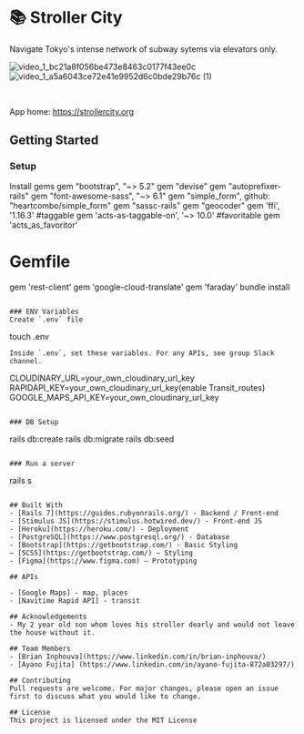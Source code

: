 # 📚 Stroller City

Navigate Tokyo's intense network of subway sytems via elevators only.  

![video_1_bc21a8f056be473e8463c0177f43ee0c](https://github.com/user-attachments/assets/d44cd538-3463-402e-bc7f-56b98ef724a2)              ![video_1_a5a6043ce72e41e9952d6c0bde29b76c (1)](https://github.com/user-attachments/assets/76a77f1f-2a4e-467e-8c2f-3038e4193423)


<br>

App home: https://strollercity.org
   

## Getting Started
### Setup

Install gems
gem "bootstrap", "~> 5.2"
gem "devise"
gem "autoprefixer-rails"
gem "font-awesome-sass", "~> 6.1"
gem "simple_form", github: "heartcombo/simple_form"
gem "sassc-rails"
gem "geocoder"
gem 'ffi', '1.16.3'
#taggable
gem 'acts-as-taggable-on', '~> 10.0'
#favoritable
gem 'acts_as_favoritor'
# Gemfile
gem 'rest-client'
gem 'google-cloud-translate'
gem 'faraday'
bundle install
```

### ENV Variables
Create `.env` file
```
touch .env
```
Inside `.env`, set these variables. For any APIs, see group Slack channel.
```
CLOUDINARY_URL=your_own_cloudinary_url_key
RAPIDAPI_KEY=your_own_cloudinary_url_key(enable Transit_routes)
GOOGLE_MAPS_API_KEY=your_own_cloudinary_url_key
```

### DB Setup
```
rails db:create
rails db:migrate
rails db:seed
```

### Run a server
```
rails s
```

## Built With
- [Rails 7](https://guides.rubyonrails.org/) - Backend / Front-end
- [Stimulus JS](https://stimulus.hotwired.dev/) - Front-end JS
- [Heroku](https://heroku.com/) - Deployment
- [PostgreSQL](https://www.postgresql.org/) - Database
- [Bootstrap](https://getbootstrap.com/) - Basic Styling
— [SCSS](https://getbootstrap.com/) — Styling
- [Figma](https://www.figma.com) — Prototyping

## APIs

- [Google Maps] - map, places
- [Navitime Rapid API] - transit

## Acknowledgements
- My 2 year old son whom loves his stroller dearly and would not leave the house without it.  

## Team Members
- [Brian Inphouva](https://www.linkedin.com/in/brian-inphouva/)
- [Ayano Fujita] (https://www.linkedin.com/in/ayano-fujita-872a03297/)

## Contributing
Pull requests are welcome. For major changes, please open an issue first to discuss what you would like to change.

## License
This project is licensed under the MIT License
